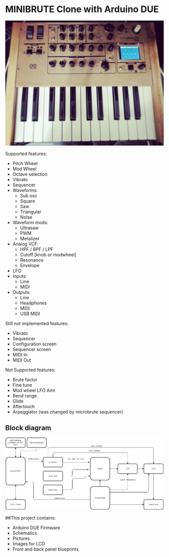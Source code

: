 # MINIBRUTE Clone with Arduino DUE

![alt text](https://raw.githubusercontent.com/ernesto-g/duesynth/master/Pictures/6.jpg)


Supported features:
  - Pitch Wheel
  - Mod Wheel
  - Octave selection
  - Vibrato
  - Sequencer
  - Waveforms:
    - Sub osc
    - Square
    - Saw
    - Triangular
    - Noise	
  - Waveform mods:
    - Ultrasaw
    - PWM
    - Metalizer
  - Analog VCF:
    - HPF / BPF / LPF
    - Cutoff [knob or modwheel]
    - Resonance
    - Envelope
  - LFO	
  - Inputs:
    - Line
    - MIDI	
  - Outputs:
    - Line
    - Headphones
    - MIDI
    - USB MIDI
	
Still not implemented features:  
  - Vibrato
  - Sequencer
  - Configuration screen
  - Sequencer screen
  - MIDI In
  - MIDI Out

  
Not Supported features:
  - Brute factor
  - Fine tune
  - Mod wheel LFO Amt
  - Bend range
  - Glide
  - Aftertouch
  - Arpeggiator (was changed by microbrute sequencer)
	  
## Block diagram

![alt text](https://raw.githubusercontent.com/ernesto-g/duesynth/master/OtherFiles/Blocks_Diagram.jpg)
  
##This project contains:
  - Arduino DUE Firmware
  - Schematics 
  - Pictures   
  - Images for LCD
  - Front and back panel blueprints
  
  

